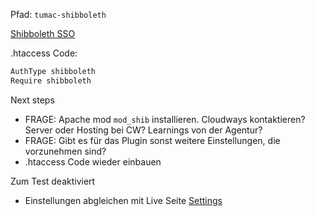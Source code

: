 Pfad: `tumac-shibboleth`

[Shibboleth SSO](./Shibboleth%20SSO.html)

.htaccess Code:

```swift
AuthType shibboleth
Require shibboleth
```

Next steps

- FRAGE: Apache mod `mod_shib` installieren. Cloudways kontaktieren? Server oder Hosting bei CW? Learnings von der Agentur?
- FRAGE: Gibt es für das Plugin sonst weitere Einstellungen, die vorzunehmen sind?
- .htaccess Code wieder einbauen

Zum Test deaktiviert

- Einstellungen abgleichen mit Live Seite [Settings](http://wordpress-401484-1365587.cloudwaysapps.com/wp-admin/options-general.php?page=shibboleth-options)



